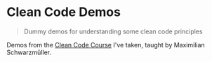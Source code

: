 # Clean Code Demos
> Dummy demos for understanding some clean code principles

Demos from the [Clean Code Course](https://www.udemy.com/share/103Mgc3@zDXsbr7LbhMxvDv3ifN1dY6dS7n9KDICw0Ruz0tYtUE5aBRfaW-zZIHpIN0gxGzV7g==/) I've taken, taught by Maximilian Schwarzmüller.
